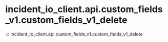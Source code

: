 # incident_io_client.api.custom_fields_v1.custom_fields_v1_delete

::: incident_io_client.api.custom_fields_v1.custom_fields_v1_delete
